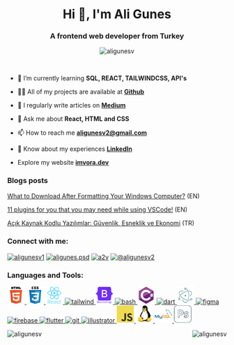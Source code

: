 <h1 align="center">Hi 👋, I'm Ali Gunes</h1>
<h3 align="center">A frontend web developer from Turkey</h3>

<p align="center"> <img src="https://komarev.com/ghpvc/?username=aligunesv&label=Profile%20views&color=0e75b6&style=flat" alt="aligunesv" /> </p>

<p align="left"> <a href="https://twitter.com/" target="blank"><img src="https://img.shields.io/twitter/follow/?logo=twitter&style=for-the-badge" alt="" /></a> </p>

- 🌱 I’m currently learning **SQL, REACT, TAILWINDCSS, API's**

- 👨‍💻 All of my projects are available at **[Github](https://github.com/aligunesv)**

- 📝 I regularly write articles on **[Medium](https://aligunesv2.medium.com)**

- 💬 Ask me about **React, HTML and CSS**

- 📫 How to reach me **aligunesv2@gmail.com**

- 📄 Know about my experiences **[LinkedIn](https://www.linkedin.com/in/aligunesv1/)**

- Explore my website **[imvora.dev](https://www.imvora.dev)**

### Blogs posts
[What to Download After Formatting Your Windows Computer?](https://aligunesv2.medium.com/what-to-download-after-formatting-your-windows-computer-e0d1cf882caf) (EN) 

[11 plugins for you that you may need while using VSCode!](https://aligunesv2.medium.com/11-plugins-for-you-that-you-may-need-while-using-vscode-2dffb96a4139) (EN) 

[Açık Kaynak Kodlu Yazılımlar: Güvenlik, Esneklik ve Ekonomi](https://aligunesv2.medium.com/a%C3%A7%C4%B1k-kaynak-kodlu-yaz%C4%B1l%C4%B1mlar-g%C3%BCvenlik-esneklik-ve-ekonomi-5214cdfc9493) (TR)


<h3 align="left">Connect with me:</h3>
<p align="left">
<a href="https://linkedin.com/in/aligunesv1" target="blank"><img align="center" src="https://raw.githubusercontent.com/rahuldkjain/github-profile-readme-generator/master/src/images/icons/Social/linked-in-alt.svg" alt="aligunesv1" height="30" width="40" /></a>
<a href="https://instagram.com/aligunes.psd" target="blank"><img align="center" src="https://raw.githubusercontent.com/rahuldkjain/github-profile-readme-generator/master/src/images/icons/Social/instagram.svg" alt="aligunes.psd" height="30" width="40" /></a>
<a href="https://www.behance.net/a2v" target="blank"><img align="center" src="https://raw.githubusercontent.com/rahuldkjain/github-profile-readme-generator/master/src/images/icons/Social/behance.svg" alt="a2v" height="30" width="40" /></a>
<a href="https://medium.com/@aligunesv2" target="blank"><img align="center" src="https://raw.githubusercontent.com/rahuldkjain/github-profile-readme-generator/master/src/images/icons/Social/medium.svg" alt="@aligunesv2" height="30" width="40" /></a>
</p>

<h3 align="left">Languages and Tools:</h3>
<p align="left"> 
  <a href="https://www.w3.org/html/" target="_blank" rel="noreferrer"> <img src="https://raw.githubusercontent.com/devicons/devicon/master/icons/html5/html5-original-wordmark.svg" alt="html5" width="40" height="40"/> </a> 
  <a href="https://www.w3schools.com/css/" target="_blank" rel="noreferrer"> <img src="https://raw.githubusercontent.com/devicons/devicon/master/icons/css3/css3-original-wordmark.svg" alt="css3" width="40" height="40"/> </a> 
  <a href="https://reactjs.org/" target="_blank" rel="noreferrer"> <img src="https://raw.githubusercontent.com/devicons/devicon/master/icons/react/react-original-wordmark.svg" alt="react" width="40" height="40"/> </a> 
  <a href="https://tailwindcss.com/" target="_blank" rel="noreferrer"> <img src="https://www.vectorlogo.zone/logos/tailwindcss/tailwindcss-icon.svg" alt="tailwind" width="40" height="40"/> </a> 
  <a href="https://getbootstrap.com" target="_blank" rel="noreferrer"> <img src="https://raw.githubusercontent.com/devicons/devicon/master/icons/bootstrap/bootstrap-plain-wordmark.svg" alt="bootstrap" width="40" height="40"/> </a> 
  <a href="https://www.gnu.org/software/bash/" target="_blank" rel="noreferrer"> <img src="https://www.vectorlogo.zone/logos/gnu_bash/gnu_bash-icon.svg" alt="bash" width="40" height="40"/> </a>
  <a href="https://www.w3schools.com/cs/" target="_blank" rel="noreferrer"> <img src="https://raw.githubusercontent.com/devicons/devicon/master/icons/csharp/csharp-original.svg" alt="csharp" width="40" height="40"/> </a> 
  <a href="https://dart.dev" target="_blank" rel="noreferrer"> <img src="https://www.vectorlogo.zone/logos/dartlang/dartlang-icon.svg" alt="dart" width="40" height="40"/> </a> 
  <a href="https://www.electronjs.org" target="_blank" rel="noreferrer"> <img src="https://raw.githubusercontent.com/devicons/devicon/master/icons/electron/electron-original.svg" alt="electron" width="40" height="40"/> </a> 
  <a href="https://www.figma.com/" target="_blank" rel="noreferrer"> <img src="https://www.vectorlogo.zone/logos/figma/figma-icon.svg" alt="figma" width="40" height="40"/> </a> 
  <a href="https://firebase.google.com/" target="_blank" rel="noreferrer"> <img src="https://www.vectorlogo.zone/logos/firebase/firebase-icon.svg" alt="firebase" width="40" height="40"/> </a> 
  <a href="https://flutter.dev" target="_blank" rel="noreferrer"> <img src="https://www.vectorlogo.zone/logos/flutterio/flutterio-icon.svg" alt="flutter" width="40" height="40"/> </a> 
  <a href="https://git-scm.com/" target="_blank" rel="noreferrer"> <img src="https://www.vectorlogo.zone/logos/git-scm/git-scm-icon.svg" alt="git" width="40" height="40"/> </a> 
  <a href="https://www.adobe.com/in/products/illustrator.html" target="_blank" rel="noreferrer"> <img src="https://www.vectorlogo.zone/logos/adobe_illustrator/adobe_illustrator-icon.svg" alt="illustrator" width="40" height="40"/> </a> 
  <a href="https://developer.mozilla.org/en-US/docs/Web/JavaScript" target="_blank" rel="noreferrer"> <img src="https://raw.githubusercontent.com/devicons/devicon/master/icons/javascript/javascript-original.svg" alt="javascript" width="40" height="40"/> </a> 
  <a href="https://www.linux.org/" target="_blank" rel="noreferrer"> <img src="https://raw.githubusercontent.com/devicons/devicon/master/icons/linux/linux-original.svg" alt="linux" width="40" height="40"/> </a> 
  <a href="https://www.mysql.com/" target="_blank" rel="noreferrer"> <img src="https://raw.githubusercontent.com/devicons/devicon/master/icons/mysql/mysql-original-wordmark.svg" alt="mysql" width="40" height="40"/> </a> 
  <a href="https://www.photoshop.com/en" target="_blank" rel="noreferrer"> <img src="https://raw.githubusercontent.com/devicons/devicon/master/icons/photoshop/photoshop-line.svg" alt="photoshop" width="40" height="40"/> </a> 
  <a href="https://unity.com/" target="_blank" rel="noreferrer">
<p><img align="left" src="https://github-readme-stats.vercel.app/api/top-langs?username=aligunesv&show_icons=true&locale=en&layout=compact" alt="aligunesv" /></p>

<p><img align="right" src="https://github-readme-stats.vercel.app/api?username=aligunesv&show_icons=true&locale=en" alt="aligunesv" /></p>
